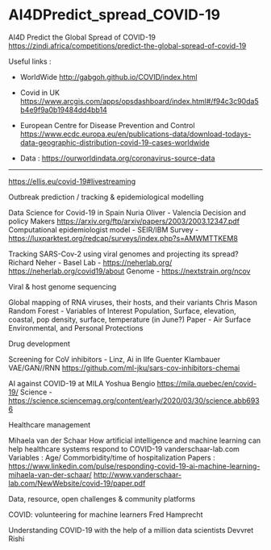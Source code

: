 # AI4DPredict_spread_COVID-19
AI4D Predict the Global Spread of COVID-19
https://zindi.africa/competitions/predict-the-global-spread-of-covid-19


Useful links :
- WorldWide
http://gabgoh.github.io/COVID/index.html

- Covid in UK
https://www.arcgis.com/apps/opsdashboard/index.html#/f94c3c90da5b4e9f9a0b19484dd4bb14

- European Centre for Disease Prevention and Control
https://www.ecdc.europa.eu/en/publications-data/download-todays-data-geographic-distribution-covid-19-cases-worldwide

- Data : https://ourworldindata.org/coronavirus-source-data

-------------------------------------------------------------------------------------------------------------------------------------

https://ellis.eu/covid-19#livestreaming

Outbreak prediction / tracking & epidemiological modelling

Data Science for Covid-19 in Spain
Nuria Oliver - Valencia
Decision and policy Makers
https://arxiv.org/ftp/arxiv/papers/2003/2003.12347.pdf
Computational epidemiologist model - SEIR/IBM
Survey - https://luxparktest.org/redcap/surveys/index.php?s=AMWMTTKEM8


Tracking SARS-Cov-2 using viral genomes and projecting its spread?
Richard Neher - Basel
Lab - https://neherlab.org/
https://neherlab.org/covid19/about
Genome - https://nextstrain.org/ncov

Viral & host genome sequencing

Global mapping of RNA viruses, their hosts, and their variants
Chris Mason
Random Forest - Variables of Interest
Population, Surface, elevation, coastal, pop density, surface, temperature (in June?)
Paper -  Air Surface Environmental, and Personal Protections  
 
Drug development

Screening for CoV inhibitors - Linz, Ai in lIfe
Guenter Klambauer 
VAE/GAN//RNN
https://github.com/ml-jku/sars-cov-inhibitors-chemai

AI against COVID-19 at MILA
Yoshua Bengio
https://mila.quebec/en/covid-19/
Science - 
https://science.sciencemag.org/content/early/2020/03/30/science.abb6936

 Healthcare management
 
 Mihaela van der Schaar 
 How artificial intelligence and machine learning can help healthcare systems respond to COVID-19
 vanderschaar-lab.com
 Variables : Age/ Commorbidity/time of hospitalization 
 Papers :
 https://www.linkedin.com/pulse/responding-covid-19-ai-machine-learning-mihaela-van-der-schaar/
 http://www.vanderschaar-lab.com/NewWebsite/covid-19/paper.pdf

Data, resource, open challenges & community platforms 

COVID: volunteering for machine learners
Fred Hamprecht 

Understanding COVID-19 with the help of a million data scientists
Devvret Rishi 








   
